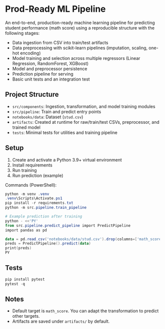 # Prod-Ready ML Pipeline

An end-to-end, production-ready machine learning pipeline for predicting student performance (math score) using a reproducible structure with the following stages:

- Data ingestion from CSV into train/test artifacts
- Data preprocessing with scikit-learn pipelines (imputation, scaling, one-hot encoding)
- Model training and selection across multiple regressors (Linear Regression, RandomForest, XGBoost)
- Model and preprocessor persistence
- Prediction pipeline for serving
- Basic unit tests and an integration test

## Project Structure

- `src/components`: Ingestion, transformation, and model training modules
- `src/pipeline`: Train and predict entry points
- `notebooks/data`: Dataset (`stud.csv`)
- `artifacts`: Created at runtime for raw/train/test CSVs, preprocessor, and trained model
- `tests`: Minimal tests for utilities and training pipeline

## Setup

1) Create and activate a Python 3.9+ virtual environment
2) Install requirements
3) Run training
4) Run prediction (example)

Commands (PowerShell):

```powershell
python -m venv .venv
.venv\Scripts\Activate.ps1
pip install -r requirements.txt
python -m src.pipeline.train_pipeline

# Example prediction after training
python - <<'PY'
from src.pipeline.predict_pipeline import PredictPipeline
import pandas as pd

data = pd.read_csv('notebooks/data/stud.csv').drop(columns=['math_score']).head(5)
preds = PredictPipeline().predict(data)
print(preds)
PY
```

## Tests

```powershell
pip install pytest
pytest -q
```

## Notes

- Default target is `math_score`. You can adapt the transformation to predict other targets.
- Artifacts are saved under `artifacts/` by default.
